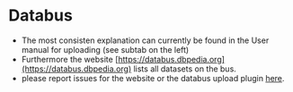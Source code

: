 # Databus

* The most consisten explanation can currently be found in the User manual for uploading (see subtab on the left)
* Furthermore the website [https://databus.dbpedia.org](https://databus.dbpedia.org) lists all datasets on the bus. 
* please report issues for the website or the databus upload plugin [here](https://github.com/dbpedia/databus-maven-plugin/issues).   



